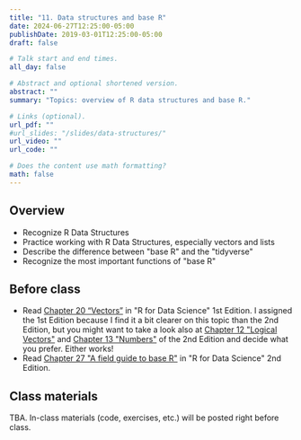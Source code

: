 ```yaml
---
title: "11. Data structures and base R"
date: 2024-06-27T12:25:00-05:00
publishDate: 2019-03-01T12:25:00-05:00
draft: false

# Talk start and end times.
all_day: false

# Abstract and optional shortened version.
abstract: ""
summary: "Topics: overview of R data structures and base R."

# Links (optional).
url_pdf: ""
#url_slides: "/slides/data-structures/"
url_video: ""
url_code: ""

# Does the content use math formatting?
math: false
---
```





## Overview

* Recognize R Data Structures 
* Practice working with R Data Structures, especially vectors and lists
* Describe the difference between "base R" and the "tidyverse"
* Recognize the most important functions of "base R"


## Before class

* Read [Chapter 20 “Vectors”](https://r4ds.had.co.nz/vectors.html) in "R for Data Science" 1st Edition. I assigned the 1st Edition because I find it a bit clearer on this topic than the 2nd Edition, but you might want to take a look also at [Chapter 12 "Logical Vectors"](https://r4ds.hadley.nz/logicals) and [Chapter 13 "Numbers"](https://r4ds.hadley.nz/numbers) of the 2nd Edition and decide what you prefer. Either works!
* Read [Chapter 27 "A field guide to base R"](https://r4ds.hadley.nz/base-r) in "R for Data Science" 2nd Edition.


## Class materials

TBA. In-class materials (code, exercises, etc.) will be posted right before class.

<!--
* Run the code below in your console to download today’s in-class exercises: `usethis::use_course("css-materials/data-structures")`
-->
